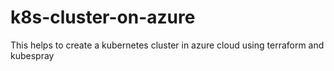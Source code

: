 # k8s-cluster-on-azure
This helps to create a kubernetes cluster in azure cloud using terraform and kubespray
